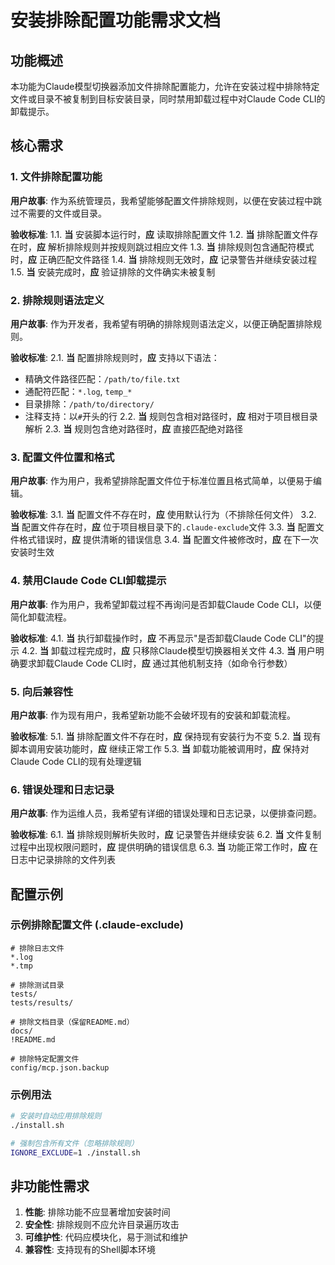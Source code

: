 # 安装排除配置功能需求文档

## 功能概述
本功能为Claude模型切换器添加文件排除配置能力，允许在安装过程中排除特定文件或目录不被复制到目标安装目录，同时禁用卸载过程中对Claude Code CLI的卸载提示。

## 核心需求

### 1. 文件排除配置功能

**用户故事**: 作为系统管理员，我希望能够配置文件排除规则，以便在安装过程中跳过不需要的文件或目录。

**验收标准**:
1.1. **当** 安装脚本运行时，**应** 读取排除配置文件
1.2. **当** 排除配置文件存在时，**应** 解析排除规则并按规则跳过相应文件
1.3. **当** 排除规则包含通配符模式时，**应** 正确匹配文件路径
1.4. **当** 排除规则无效时，**应** 记录警告并继续安装过程
1.5. **当** 安装完成时，**应** 验证排除的文件确实未被复制

### 2. 排除规则语法定义

**用户故事**: 作为开发者，我希望有明确的排除规则语法定义，以便正确配置排除规则。

**验收标准**:
2.1. **当** 配置排除规则时，**应** 支持以下语法：
   - 精确文件路径匹配：`/path/to/file.txt`
   - 通配符匹配：`*.log`, `temp_*`
   - 目录排除：`/path/to/directory/`
   - 注释支持：以`#`开头的行
2.2. **当** 规则包含相对路径时，**应** 相对于项目根目录解析
2.3. **当** 规则包含绝对路径时，**应** 直接匹配绝对路径

### 3. 配置文件位置和格式

**用户故事**: 作为用户，我希望排除配置文件位于标准位置且格式简单，以便易于编辑。

**验收标准**:
3.1. **当** 配置文件不存在时，**应** 使用默认行为（不排除任何文件）
3.2. **当** 配置文件存在时，**应** 位于项目根目录下的`.claude-exclude`文件
3.3. **当** 配置文件格式错误时，**应** 提供清晰的错误信息
3.4. **当** 配置文件被修改时，**应** 在下一次安装时生效

### 4. 禁用Claude Code CLI卸载提示

**用户故事**: 作为用户，我希望卸载过程不再询问是否卸载Claude Code CLI，以便简化卸载流程。

**验收标准**:
4.1. **当** 执行卸载操作时，**应** 不再显示"是否卸载Claude Code CLI"的提示
4.2. **当** 卸载过程完成时，**应** 只移除Claude模型切换器相关文件
4.3. **当** 用户明确要求卸载Claude Code CLI时，**应** 通过其他机制支持（如命令行参数）

### 5. 向后兼容性

**用户故事**: 作为现有用户，我希望新功能不会破坏现有的安装和卸载流程。

**验收标准**:
5.1. **当** 排除配置文件不存在时，**应** 保持现有安装行为不变
5.2. **当** 现有脚本调用安装功能时，**应** 继续正常工作
5.3. **当** 卸载功能被调用时，**应** 保持对Claude Code CLI的现有处理逻辑

### 6. 错误处理和日志记录

**用户故事**: 作为运维人员，我希望有详细的错误处理和日志记录，以便排查问题。

**验收标准**:
6.1. **当** 排除规则解析失败时，**应** 记录警告并继续安装
6.2. **当** 文件复制过程中出现权限问题时，**应** 提供明确的错误信息
6.3. **当** 功能正常工作时，**应** 在日志中记录排除的文件列表

## 配置示例

### 示例排除配置文件 (.claude-exclude)
```
# 排除日志文件
*.log
*.tmp

# 排除测试目录
tests/
tests/results/

# 排除文档目录（保留README.md）
docs/
!README.md

# 排除特定配置文件
config/mcp.json.backup
```

### 示例用法
```bash
# 安装时自动应用排除规则
./install.sh

# 强制包含所有文件（忽略排除规则）
IGNORE_EXCLUDE=1 ./install.sh
```

## 非功能性需求

1. **性能**: 排除功能不应显著增加安装时间
2. **安全性**: 排除规则不应允许目录遍历攻击
3. **可维护性**: 代码应模块化，易于测试和维护
4. **兼容性**: 支持现有的Shell脚本环境